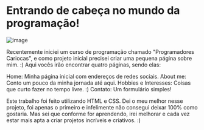 # Entrando de cabeça no mundo da programação! 

![image](https://user-images.githubusercontent.com/113266620/190522092-e5661780-675b-4bf2-b94e-8dadbf13c61b.png)


  Recentemente iniciei um curso de programação chamado "Programadores Cariocas", e como projeto inicial precisei criar uma pequena página sobre mim. :)
  Aqui vocês irão encontrar quatro páginas, sendo elas:
  
  Home: Minha página inicial com endereços de redes sociais.
  About me: Conto um pouco da minha jornada até aqui.
  Hobbies e Interesses: Coisas que curto fazer no tempo livre. :)
  Contato: Um formulário simples!
 
 Este trabalho foi feito utilizando HTML e CSS.
 Dei o meu melhor nesse projeto, foi apenas o primeiro e infelimente não consegui deixar 100% como gostaria. Mas sei que conforme for aprendendo, irei melhorar e cada vez estar mais apta a criar projetos incríveis e criativos. :)
